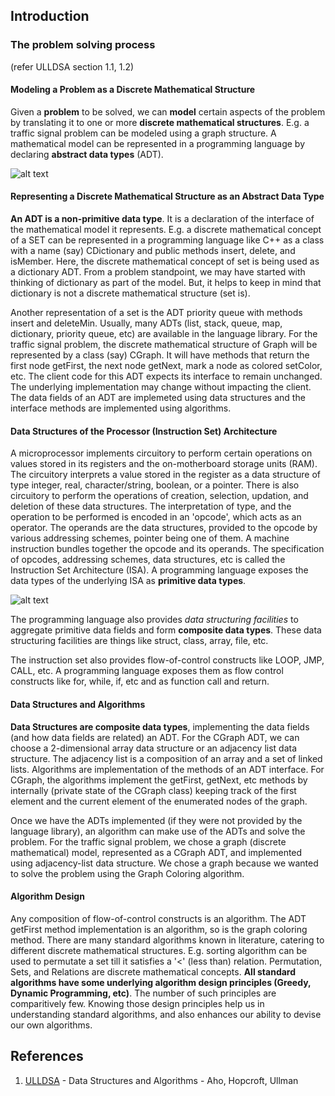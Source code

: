 ## Introduction

### The problem solving process
(refer ULLDSA section 1.1, 1.2)

#### Modeling a Problem as a Discrete Mathematical Structure

Given a **problem** to be solved, we can **model** certain aspects of the problem by translating it to one or more **discrete mathematical structures**. E.g. a traffic signal problem can be modeled using a graph structure. A mathematical model can be represented in a programming language by declaring **abstract data types** (ADT).

![alt text](https://github.com/jeetendradhall/algorithms/raw/master/FromProblems2Instructions.png "From Problems to Machine Instructions")

#### Representing a Discrete Mathematical Structure as an Abstract Data Type

**An ADT is a non-primitive data type**. It is a declaration of the interface of the mathematical model it represents. E.g. a discrete mathematical concept of a SET can be represented in a programming language like C++ as a class with a name (say) CDictionary and public methods insert, delete, and isMember. Here, the discrete mathematical concept of set is being used as a dictionary ADT. From a problem standpoint, we may have started with thinking of dictionary as part of the model. But, it helps to keep in mind that dictionary is not a discrete mathematical structure (set is).

Another representation of a set is the ADT priority queue with methods insert and deleteMin. Usually, many ADTs (list, stack, queue, map, dictionary, priority queue, etc) are available in the language library. For the traffic signal problem, the discrete mathematical structure of Graph will be represented by a class (say) CGraph. It will have methods that return the first node getFirst, the next node getNext, mark a node as colored setColor, etc. The client code for this ADT expects its interface to remain unchanged. The underlying implementation may change without impacting the client. The data fields of an ADT are implemeted using data structures and the interface methods are implemented using algorithms.

#### Data Structures of the Processor (Instruction Set) Architecture
A microprocessor implements circuitory to perform certain operations on values stored in its registers and the on-motherboard storage units (RAM). The circuitory interprets a value stored in the register as a data structure of type integer, real, character/string, boolean, or a pointer. There is also circuitory to perform the operations of creation, selection, updation, and deletion of these data structures. The interpretation of type, and the operation to be performed is encoded in an 'opcode', which acts as an operator. The operands are the data structures, provided to the opcode by various addressing schemes, pointer being one of them. A machine instruction bundles together the opcode and its operands. The specification of opcodes, addressing schemes, data structures, etc is called the Instruction Set Architecture (ISA). A programming language exposes the data types of the underlying ISA as **primitive data types**. 

![alt text](https://github.com/jeetendradhall/algorithms/raw/master/DataStructuresProcessorArchitecture.png "Data Structures of the Processor Architecture")

The programming language also provides _data structuring facilities_ to aggregate primitive data fields and form **composite data types**. These data structuring facilities are things like struct, class, array, file, etc.

The instruction set also provides flow-of-control constructs like LOOP, JMP, CALL, etc. A programming language exposes them as flow control constructs like for, while, if, etc and as function call and return.

#### Data Structures and Algorithms

**Data Structures are composite data types**, implementing the data fields (and how data fields are related) an ADT. For the CGraph ADT, we can choose a 2-dimensional array data structure or an adjacency list data structure. The adjacency list is a composition of an array and a set of linked lists. Algorithms are implementation of the methods of an ADT interface. For CGraph, the algorithms implement the getFirst, getNext, etc methods by internally (private state of the CGraph class) keeping track of the first element and the current element of the enumerated nodes of the graph.

Once we have the ADTs implemented (if they were not provided by the language library), an algorithm can make use of the ADTs and solve the problem. For the traffic signal problem, we chose a graph (discrete mathematical) model, represented as a CGraph ADT, and implemented using adjacency-list data structure. We chose a graph because we wanted to solve the problem using the Graph Coloring algorithm.

#### Algorithm Design

Any composition of flow-of-control constructs is an algorithm. The ADT getFirst method implementation is an algorithm, so is the graph coloring method. There are many standard algorithms known in literature, catering to different discrete mathematical structures. E.g. sorting algorithm can be used to permutate a set till it satisfies a '<' (less than) relation. Permutation, Sets, and Relations are discrete mathematical concepts. **All standard algorithms have some underlying algorithm design principles (Greedy, Dynamic Programming, etc)**. The number of such principles are comparitively few. Knowing those design principles help us in understanding standard algorithms, and also enhances our ability to devise our own algorithms.

## References
1. [ULLDSA](https://www.amazon.com/Data-Structures-Algorithms-Alfred-Aho/dp/0201000237/ref=sr11?crid=PED8DJ3UJARO&keywords=data+structures+and+algorithms.+aho%2C+ullman+%26+hopcroft&qid=1563976870&s=gateway&sprefix=ullman+data+structures+%2Caps%2C375&sr=8-1) - Data Structures and Algorithms - Aho, Hopcroft, Ullman
